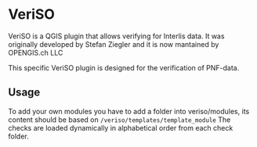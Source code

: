 VeriSO
======
 
VeriSO is a QGIS plugin that allows verifying for Interlis data.
It was originally developed by Stefan Ziegler and it is now mantained by 
OPENGIS.ch LLC

This specific VeriSO plugin is designed for the verification of PNF-data.

 
Usage
--------
To add your own modules you have to add a folder into veriso/modules, its content should be based on `/veriso/templates/template_module`
The checks are loaded dynamically in alphabetical order from each check folder.


